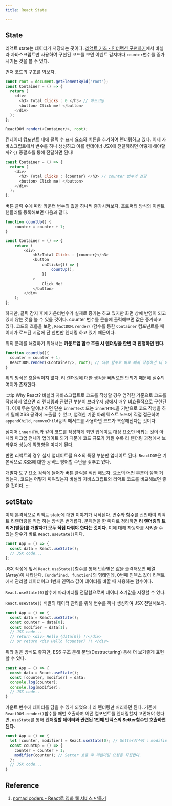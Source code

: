 ```yaml
---
title: React State

---
```

## State

리액트 state는 데이터가 저장되는 곳이다. [리액트 기초 - 인터랙션 구현하기](https://parkjju.github.io/vue-TIL/react/start.html)에서 바닐라 자바스크립트만 사용하여 구현된 코드를 보면 이벤트 감지마다 `counter`변수를 증가시키는 것을 볼 수 있다.

먼저 코드의 구조를 봐보자.
```javascript
const root = document.getElementById("root");
const Container = () => {
  return (
    <div>
      <h3> Total Clicks : 0 </h3> // 하드코딩
      <button> Click me! </button>
    </div>
  );
};

ReactDOM.render(<Container/>, root);
```

컨테이너 컴포넌트 내에 클릭 수 표시 요소와 버튼을 추가하여 렌더링하고 있다. 이제 자바스크립트에서 변수를 하나 생성하고 이를 컨테이너 JSX에 전달하려면 어떻게 해야할까? `{}` 중괄호를 통해 전달하면 된다! 

```javascript
const Container = () => {
  return (
    <div>
      <h3> Total Clicks : {counter} </h3> // counter 변수의 전달
      <button> Click me! </button>
    </div>
  );
};
```

버튼 클릭 수에 따라 카운터 변수의 값을 하나씩 증가시켜보자. 프로퍼티 방식의 이벤트 핸들러를 등록해보면 다음과 같다.
```javascript
function countUp() {
    counter = counter + 1;
}

const Container = () => {
    return (
        <div>
            <h3>Total Clicks : {counter}</h3>
            <button
                onClick={() => {
                    countUp();
                }}
            >
                Click Me!
            </button>
        </div>
    );
};
```
하지만, 클릭 감지 후에 카운터변수가 실제로 증가는 하고 있지만 화면 상에 반영이 되고 있지 않는 것을 볼 수 있을 것이다. counter 변수를 콘솔에 출력해보면 값은 증가하고 있다. 코드의 흐름을 보면, `ReactDOM.render()`함수를 통한 `Container` 컴포넌트를 페이지가 로드된 시점에 단 한번만 렌더링 하고 있기 때문이다.

위의 문제를 해결하기 위해서는 **카운트업 함수 호출 시 렌더링을 한번 더 진행하면 된다.** 

```javascript
function countUp(){
  counter = counter + 1;
  ReactDOM.render(<Container/>, root); // 외부 함수로 따로 빼서 작성하면 더 이쁘겠죠?
}
```
위의 방식은 효율적이지 않다. 리 렌더링에 대한 생각을 빼먹으면 안되기 때문에 실수의 여지가 존재한다. 

:::tip Why React?
바닐라 자바스크립트로 코드를 작성할 경우 엄격한 기준으로 코드를 작성하지 않으면 리 렌더링과 관련된 부분이 브라우저 상에서 매우 비효율적으로 구현된다. 이게 무슨 말이냐 하면 단순 `innerText` 또는 `innerHTML`을 기반으로 코드 작성을 하게 될때 XSS 공격에 노출될 수 있고, 엄격한 기준 아래 텍스트 노드에 직접 접근하여 `appendChild`, `removeChild`등의 메서드를 사용하면 코드가 복잡해진다는 것이다.

심지어 `innerHTML`와 같이 코드를 작성하게 되면 업데이트 대상 요소만 바뀌는 것이 아니라 마크업 전체가 업데이트 되기 때문에 코드 규모가 커질 수록 리 렌더링 과정에서 브라우저 성능에 악영향을 미치게 된다. 

반면 리액트의 경우 실제 업데이트될 요소의 특정 부분만 업데이트 된다. `ReactDOM`은 기본적으로 XSS에 대한 공격도 방어할 수단을 갖추고 있다.

개발자 도구 요소 검색에 들어가 버튼 클릭을 직접 해보자. 요소의 어떤 부분이 깜빡 거리는지, 코드는 어떻게 짜여있는지 바닐라 자바스크립트와 리액트 코드를 비교해보면 좋을 것이다.
:::

## setState
이제 본격적으로 리액트 state에 대한 이야기가 시작된다. 변수와 함수를 선언하여 리액트 리렌더링을 직접 하는 방식은 번거롭다. 문제점을 한 마디로 정리하면 **리 렌더링의 트리거(발동)를 개발자가 모두 직접 다뤄야 한다는 것이다.** 이에 대해 자동화를 시켜줄 수 있는 함수가 바로 `React.useState()`이다.

```javascript
const App = () => {
  const data = React.useState();
  // JSX code...
};
```
JSX 작성에 앞서 `React.useState()`함수를 통해 반환받은 값을 출력해보면 배열(Array)이 나타난다. `[undefined, function]`의 형태인데, 0번째 인덱스 값이 리액트에서 관리할 데이터이고 1번째 인덱스 값이 데이터를 바꿀 때 사용하는 함수이다.

`React.useState(0)`함수에 파라미터를 전달함으로써 데이터 초기값을 지정할 수 있다. 

`React.useState()` 배열의 데이터 관리를 위해 변수를 하나 생성하여 JSX 전달해보자.
```javascript
const App = () => {
  const data = React.useState();
  const counter = data[0];
  const modifier = data[1];
  // JSX code...
  // return <div> Hello {data[0]} !!</div>
  // or return <div Hello {counter} !! </div>
```

위와 같은 방식도 좋지만, ES6 구조 분해 문법(Destructuring) 통해 더 보기좋게 표현할 수 있다.
```javascript
const App = () => {
  const data = React.useState();
  const [counter, modifier] = data;
  console.log(counter);
  console.log(modifier);
  // JSX code..
}
```

카운트 변수에 데이터를 담을 수 있게 되었으니 리 렌더링만 처리하면 된다. 기존에 `ReactDOM.render()`함수를 매번 호출하며 어떤 컴포넌트를 렌더링할지 고민해야 했다면, `useState`를 통해 **렌더링할 데이터와 관련된 1번째 인덱스의 Setter함수만 호출하면 된다.**

```javascript
const App = () => {
  let [counter, modifier] = React.useState(0); // Setter함수명 : modifier
  const countUp = () => {
    counter = counter + 1;
    modifier(counter); // Setter 호출 후 리렌더링 요청을 직접한다.
  };
  // JSX code...
}
```





## Reference
1. [nomad coders - React로 영화 웹 서비스 만들기](https://nomadcoders.co/react-for-beginners/lobby)
